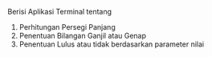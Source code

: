 Berisi Aplikasi Terminal tentang
1. Perhitungan Persegi Panjang
2. Penentuan Bilangan Ganjil atau Genap
3. Penentuan Lulus atau tidak berdasarkan parameter nilai
